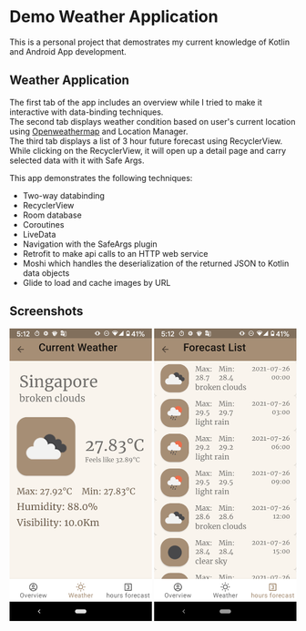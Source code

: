 # Demo Weather Application

This is a personal project that demostrates my current knowledge of Kotlin and Android App development.

## Weather Application

The first tab of the app includes an overview while I tried to make it interactive with data-binding techniques.<br>
The second tab displays weather condition based on user's current location using [Openweathermap](https://openweathermap.org/api/) and Location Manager.<br>
The third tab displays a list of 3 hour future forecast using RecyclerView.<br>
While clicking on the RecyclerView, it will open up a detail page and carry selected data with it with Safe Args.

This app demonstrates the following techniques:

* Two-way databinding
* RecyclerView
* Room database
* Coroutines
* LiveData 
* Navigation with the SafeArgs plugin
* Retrofit to make api calls to an HTTP web service
* Moshi which handles the deserialization of the returned JSON to Kotlin data objects
* Glide to load and cache images by URL
  

## Screenshots

<img src="screenshots/screen_1.png" alt="Screenshot 1" width="250"/> <img src="screenshots/screen_2.png" alt="Screenshot 2" width="250"/>



